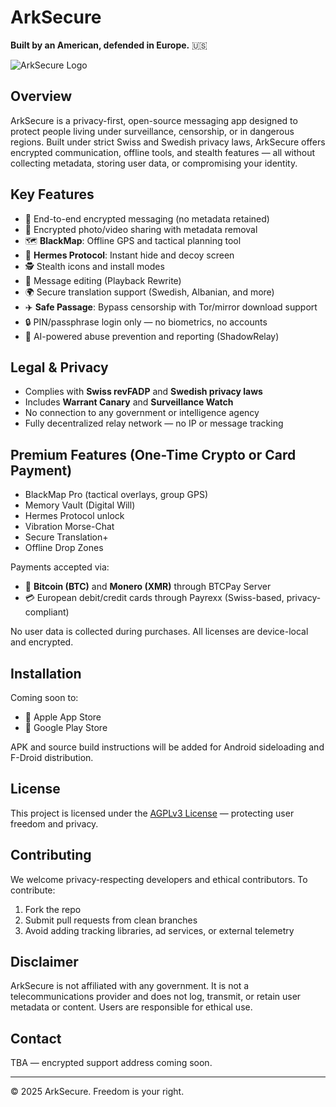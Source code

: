 # ArkSecure

**Built by an American, defended in Europe.** 🇺🇸

![ArkSecure Logo](arksecure-app-logo.png)

## Overview
ArkSecure is a privacy-first, open-source messaging app designed to protect people living under surveillance, censorship, or in dangerous regions. Built under strict Swiss and Swedish privacy laws, ArkSecure offers encrypted communication, offline tools, and stealth features — all without collecting metadata, storing user data, or compromising your identity.

## Key Features
- 🔐 End-to-end encrypted messaging (no metadata retained)
- 📸 Encrypted photo/video sharing with metadata removal
- 🗺️ **BlackMap**: Offline GPS and tactical planning tool
- 🚨 **Hermes Protocol**: Instant hide and decoy screen
- 🕵️ Stealth icons and install modes
- 🔄 Message editing (Playback Rewrite)
- 🌍 Secure translation support (Swedish, Albanian, and more)
- ✈️ **Safe Passage**: Bypass censorship with Tor/mirror download support
- 🔒 PIN/passphrase login only — no biometrics, no accounts
- 🧠 AI-powered abuse prevention and reporting (ShadowRelay)

## Legal & Privacy
- Complies with **Swiss revFADP** and **Swedish privacy laws**
- Includes **Warrant Canary** and **Surveillance Watch**
- No connection to any government or intelligence agency
- Fully decentralized relay network — no IP or message tracking

## Premium Features (One-Time Crypto or Card Payment)
- BlackMap Pro (tactical overlays, group GPS)
- Memory Vault (Digital Will)
- Hermes Protocol unlock
- Vibration Morse-Chat
- Secure Translation+
- Offline Drop Zones

Payments accepted via:
- 🔐 **Bitcoin (BTC)** and **Monero (XMR)** through BTCPay Server
- 💳 European debit/credit cards through Payrexx (Swiss-based, privacy-compliant)

No user data is collected during purchases. All licenses are device-local and encrypted.

## Installation
Coming soon to:
- 🛒 Apple App Store
- 🛒 Google Play Store

APK and source build instructions will be added for Android sideloading and F-Droid distribution.

## License
This project is licensed under the [AGPLv3 License](https://www.gnu.org/licenses/agpl-3.0.en.html) — protecting user freedom and privacy. 

## Contributing
We welcome privacy-respecting developers and ethical contributors. 
To contribute:
1. Fork the repo
2. Submit pull requests from clean branches
3. Avoid adding tracking libraries, ad services, or external telemetry

## Disclaimer
ArkSecure is not affiliated with any government. It is not a telecommunications provider and does not log, transmit, or retain user metadata or content. Users are responsible for ethical use.

## Contact
TBA — encrypted support address coming soon.

---
© 2025 ArkSecure. Freedom is your right.

